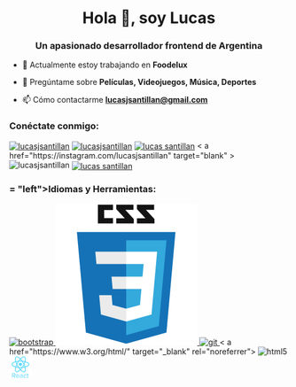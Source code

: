 <h1 align="center">Hola 👋, soy Lucas</h1>
<h3 align="center">Un apasionado desarrollador frontend de Argentina</h3>

- 🔭 Actualmente estoy trabajando en **Foodelux**

- 💬 Pregúntame sobre **Películas, Videojuegos, Música, Deportes**

- 📫 Cómo contactarme **lucasjsantillan@gmail.com**

<h3 align="left">Conéctate conmigo:</h3>
<p align="left">
<a href="https://twitter.com/lucasjsantillan" target="blank"><img align="center" src="https://raw.githubusercontent.com/rahuldkjain/github -profile-readme-generator/master/src/images/icons/Social/twitter.svg" alt="lucasjsantillan" height="30" width="40" /></a>
<a href="https://linkedin.com/in/lucasjsantillan" target="blank"><img align="center" src="https://raw.githubusercontent.com/rahuldkjain/github-profile-readme -generator/master/src/images/icons/Social/linked-in-alt.svg" alt="lucasjsantillan" height="30" width="40" /></a> <a href="https:
/ /fb.com/lucas santillan" target="blank"><img align="center" src="https://raw.githubusercontent.com/rahuldkjain/github-profile-readme-generator/master/src/images/ iconos/Social/facebook.svg" alt="lucas santillan" height="30" width="40" /></a> <
a href="https://instagram.com/lucasjsantillan" target="blank" ><img alinear="centro"src="https://raw.githubusercontent.com/rahuldkjain/github-profile-readme-generator/master/src/images/icons/Social/instagram.svg" alt="lucasjsantillan" height="30" width=" 40" /></a>
<a href="https://www.youtube.com/c/lucas santillan" target="blank"><img align="center" src="https://raw.githubusercontent.com/rahuldkjain/github- profile-readme-generator/master/src/images/icons/Social/youtube.svg" alt="lucas santillan" height="30" width="40" /></a> </p> <h3
align

= "left">Idiomas y Herramientas:</h3>
<p align="left"> <a href="https://getbootstrap.com" target="_blank" rel="noreferrer"> <img src="https://raw.githubusercontent.com/devicons/devicon /master/icons/bootstrap/bootstrap-plain-wordmark.svg" alt="bootstrap" width="40" height="40"/> </a> <a href="https://www.w3schools.com /css/" target="_blank" rel="noreferrer"> <img src="https://raw.githubusercontent.com/devicons/devicon/master/icons/css3/css3-original-wordmark.svg" alt= "css3" ancho="40" altura="40"/> </a> <a href="https://git-scm.com/" target="_blank" rel="noreferrer"> <img src="https://www.vectorlogo.zone/logos/git-scm/git-scm-icon.svg" alt="git" width="40" height="40"/> </a> < a href="https://www.w3.org/html/" target="_blank" rel="noreferrer"> <img src="https://raw.githubusercontent.com/devicons/devicon/master/icons /html5/html5-original-wordmark.svg" alt="html5" width="40" height="40"/> </a> <a href="https://reactjs.org/" target="_blank " rel="noreferrer"> <img src="https://raw.githubusercontent.com/devicons/devicon/master/icons/react/react-original-wordmark.svg" alt="react" width="40" altura="40"/> </a></p>